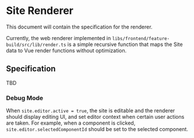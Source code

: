 # Site Renderer

This document will contain the specification for the renderer.

Currently, the web renderer implemented in `libs/frontend/feature-build/src/lib/render.ts` is a simple recursive function that maps the Site data to Vue render functions without optimization.

## Specification

TBD

### Debug Mode

When `site.editor.active = true`, the site is editable and the renderer should display editing UI, and set editor context when certain user actions are taken. For example, when a component is clicked, `site.editor.selectedComponentId` should be set to the selected component.
